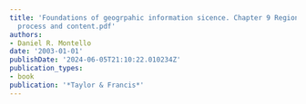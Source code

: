 ```yaml
---
title: 'Foundations of geogrpahic information sicence. Chapter 9 Regions in geography:
  process and content.pdf'
authors:
- Daniel R. Montello
date: '2003-01-01'
publishDate: '2024-06-05T21:10:22.010234Z'
publication_types:
- book
publication: '*Taylor & Francis*'
---
```

